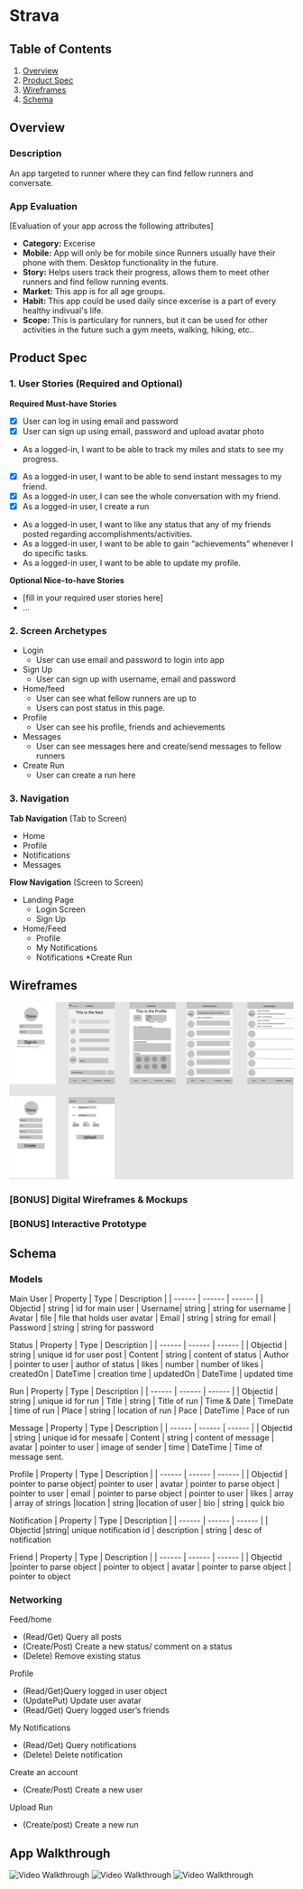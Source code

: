 # Strava

## Table of Contents
1. [Overview](#Overview)
1. [Product Spec](#Product-Spec)
1. [Wireframes](#Wireframes)
2. [Schema](#Schema)

## Overview
### Description
An app targeted to runner where they can find fellow runners and conversate.

### App Evaluation
[Evaluation of your app across the following attributes]
- **Category:** Excerise
- **Mobile:** App will only be for mobile since Runners usually have their phone with them. Desktop functionality in the future.
- **Story:** Helps users track their progress, allows them to meet other runners and find fellow running events.
- **Market:** This app is for all age groups.
- **Habit:** This app could be used daily since excerise is a part of every healthy indivual's life. 
- **Scope:** This is particulary for runners, but it can be used for other activities in the future such a gym meets, walking, hiking, etc..

## Product Spec

### 1. User Stories (Required and Optional)

**Required Must-have Stories**

- [x] User can log in using email and password
- [x] User can sign up using email, password and upload avatar photo
* As a logged-in, I want to be able to track my miles and stats to see my progress.
- [X] As a logged-in user, I want to be able to send instant messages to my friend.
- [x] As a logged-in user, I can see the whole conversation with my friend.
- [X] As a logged-in user, I create a run
* As a logged-in user, I want to like any status that any of my friends posted regarding accomplishments/activities.
* As a logged-in user, I want to be able to gain “achievements” whenever I do specific tasks.
* As a logged-in user, I want to be able to update my profile.

**Optional Nice-to-have Stories**

* [fill in your required user stories here]
* ...

### 2. Screen Archetypes

* Login
   * User can use email and password to login into app
* Sign Up
    * User can sign up with username, email and password 
* Home/feed
   * User can see what fellow runners are up to
   * Users can post status in this page.
* Profile
    * User can see his profile, friends and achievements
* Messages
    * User can see messages here and create/send messages to fellow runners
* Create Run
    * User can create a run here 

### 3. Navigation

**Tab Navigation** (Tab to Screen)

* Home
* Profile
* Notifications
* Messages

**Flow Navigation** (Screen to Screen)

* Landing Page
   * Login Screen
   * Sign Up
* Home/Feed
   * Profile
   * My Notifications
   * Notifications
*Create Run

## Wireframes
<img src="images/Slava.png" width=600>

### [BONUS] Digital Wireframes & Mockups

### [BONUS] Interactive Prototype

## Schema 
### Models
Main User
| Property | Type | Description |
| ------ | ------ | ------ |
| Objectid | string | id for main user
| Username| string | string for username
| Avatar | file | file that holds user avatar
| Email | string | string for email
| Password | string | string for password

Status
| Property | Type | Description |
| ------ | ------ | ------ |
| Objectid | string | unique id for user post
| Content | string | content of status
| Author | pointer to user | author of status
| likes | number | number of likes
| createdOn | DateTime | creation time
| updatedOn | DateTime | updated time

Run
| Property | Type | Description |
| ------ | ------ | ------ |
| Objectid | string | unique id for run
| Title | string | Title of run
| Time & Date | TimeDate | time of run
| Place | string | location of run
| Pace | DateTime | Pace of run

Message
| Property | Type | Description |
| ------ | ------ | ------ |
| Objectid | string | unique id for messafe
| Content | string | content of message
| avatar | pointer to user | image of sender
| time | DateTime | Time of message sent.

Profile
| Property | Type | Description |
| ------ | ------ | ------ |
| Objectid | pointer to parse object| pointer to user
| avatar | pointer to parse object | pointer to user
| email | pointer to parse object | pointer to user
| likes | array | array of strings
|location | string |location of user
| bio | string | quick bio

Notification
| Property | Type | Description |
| ------ | ------ | ------ |
| Objectid |string| unique notification id
| description | string | desc of notification

Friend
| Property | Type | Description |
| ------ | ------ | ------ |
| Objectid |pointer to parse object | pointer to object
| avatar | pointer to parse object | pointer to object
### Networking
Feed/home
- (Read/Get) Query all posts
- (Create/Post) Create a new status/ comment on a status
- (Delete) Remove existing status

Profile
- (Read/Get)Query logged in user object
- (UpdatePut) Update user avatar
- (Read/Get) Query logged user’s friends 

My Notifications
- (Read/Get) Query notifications
- (Delete) Delete notification

Create an account
- (Create/Post) Create a new user

Upload Run
- (Create/post) Create a new run

## App Walkthrough
<img src='http://g.recordit.co/AASjQtD5Tk.gif' title='Video Walkthrough' width='' alt='Video Walkthrough' />
<img src='http://g.recordit.co/wQIJGn1PCo.gif' title='Video Walkthrough' width='' alt='Video Walkthrough' />
<img src='http://g.recordit.co/cgS1Z0RHUP.gif' title='Video Walkthrough' width='' alt='Video Walkthrough' />
